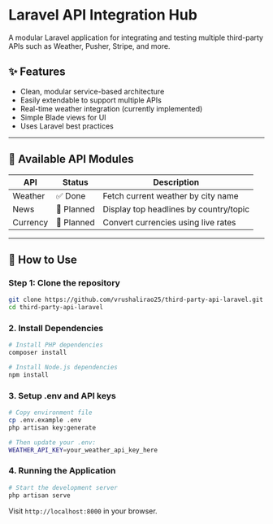 # Laravel API Integration Hub
A modular Laravel application for integrating and testing multiple third-party APIs such as Weather, Pusher, Stripe, and more.
## ✨ Features
- Clean, modular service-based architecture
- Easily extendable to support multiple APIs
- Real-time weather integration (currently implemented)
- Simple Blade views for UI
- Uses Laravel best practices

---

## 🔌 Available API Modules
| API     | Status   | Description                            |
|---------|----------|----------------------------------------|
| Weather | ✅ Done   | Fetch current weather by city name     |
| News    | 🚧 Planned | Display top headlines by country/topic |
| Currency| 🚧 Planned | Convert currencies using live rates    |

---

## 🧪 How to Use
### Step 1: Clone the repository

```bash
git clone https://github.com/vrushalirao25/third-party-api-laravel.git
cd third-party-api-laravel
```

### 2. Install Dependencies

```bash
# Install PHP dependencies
composer install

# Install Node.js dependencies
npm install
```
### 3. Setup .env and API keys

```bash
# Copy environment file
cp .env.example .env
php artisan key:generate

# Then update your .env:
WEATHER_API_KEY=your_weather_api_key_here

```
### 4. Running the Application

```bash
# Start the development server
php artisan serve
```
Visit `http://localhost:8000` in your browser.
